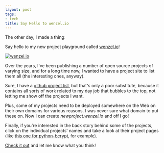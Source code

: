 ```yaml
---
layout: post
tags:
- tech
title: Say Hello to wenzel.io
---
```


The other day, I made a thing:

Say hello to my new project playground called [wenzel.io][wenzelio]!

[![wenzel.io](/media/2013/wenzelio.jpg)][wenzelio]

Over the years, I've been publishing a number of open source projects of varying size, and for a long time now, I wanted to have a project site to list them all (the interesting ones, anyway). 

Sure, I have a [github project list](https://github.com/fwenzel?tab=repositories), but that's only a poor substitute, because it contains all sorts of work related to my day job that bubbles to the top, not letting me show off the projects I want.

Plus, some of my projects need to be deployed somewhere on the Web on their own domains for various reasons. I was never sure what domain to put these on. Now I can create *newproject.wenzel.io* and off I go!

Finally, if you're interested in the back story behind some of the projects, click on the individual projects' names and take a look at their project pages (like [this one for python-bcrypt](http://wenzel.io/projects/python-bcrypt/), for example).

[Check it out][wenzelio] and let me know what you think!

[wenzelio]: http://wenzel.io